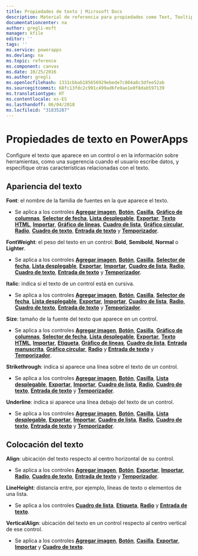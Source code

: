```yaml
---
title: Propiedades de texto | Microsoft Docs
description: Material de referencia para propiedades como Text, Tooltip y HintText
documentationcenter: na
author: gregli-msft
manager: kfile
editor: ''
tags: ''
ms.service: powerapps
ms.devlang: na
ms.topic: reference
ms.component: canvas
ms.date: 10/25/2016
ms.author: gregli
ms.openlocfilehash: 1331cbbab185656929ebede7c804a8c3dfee52ab
ms.sourcegitcommit: 68fc13fdc2c991c499ad6fe9ae1e0f8dab597139
ms.translationtype: HT
ms.contentlocale: es-ES
ms.lasthandoff: 06/04/2018
ms.locfileid: "31835287"
---
```

# <a name="text-properties-in-powerapps"></a>Propiedades de texto en PowerApps
Configure el texto que aparece en un control o en la información sobre herramientas, como una sugerencia cuando el usuario escribe datos, y especifique otras características relacionadas con el texto.

## <a name="text-appearance"></a>Apariencia del texto
**Font**: el nombre de la familia de fuentes en la que aparece el texto.

* Se aplica a los controles **[Agregar imagen](control-add-picture.md)**, **[Botón](control-button.md)**, **[Casilla](control-check-box.md)**, **[Gráfico de columnas](control-column-line-chart.md)**, **[Selector de fecha](control-date-picker.md)**, **[Lista desplegable](control-drop-down.md)**, **[Exportar](control-export-import.md)**, **[Texto HTML](control-html-text.md)**, **[Importar](control-export-import.md)**, **[Gráfico de líneas](control-text-box.md)**, **[Cuadro de lista](control-column-line-chart.md)**, **[Gráfico circular](control-list-box.md)**, **[Radio](control-pie-chart.md)**, **[Cuadro de texto](control-radio.md)**, **[Entrada de texto](control-text-input.md)** y **[Temporizador](control-timer.md)**.

**FontWeight**: el peso del texto en un control: **Bold**, **Semibold**, **Normal** o **Lighter**.

* Se aplica a los controles **[Agregar imagen](control-add-picture.md)**, **[Botón](control-button.md)**, **[Casilla](control-check-box.md)**, **[Selector de fecha](control-date-picker.md)**, **[Lista desplegable](control-drop-down.md)**, **[Exportar](control-export-import.md)**, **[Importar](control-export-import.md)**, **[Cuadro de lista](control-text-box.md)**, **[Radio](control-list-box.md)**, **[Cuadro de texto](control-radio.md)**, **[Entrada de texto](control-text-input.md)** y **[Temporizador](control-timer.md)**.

**Italic**: indica si el texto de un control está en cursiva.

* Se aplica a los controles **[Agregar imagen](control-add-picture.md)**, **[Botón](control-button.md)**, **[Casilla](control-check-box.md)**, **[Selector de fecha](control-date-picker.md)**, **[Lista desplegable](control-drop-down.md)**, **[Exportar](control-export-import.md)**, **[Importar](control-export-import.md)**, **[Cuadro de lista](control-text-box.md)**, **[Radio](control-list-box.md)**, **[Cuadro de texto](control-radio.md)**, **[Entrada de texto](control-text-input.md)** y **[Temporizador](control-timer.md)**.

**Size**: tamaño de la fuente del texto que aparece en un control.

* Se aplica a los controles **[Agregar imagen](control-add-picture.md)**, **[Botón](control-button.md)**, **[Casilla](control-check-box.md)**, **[Gráfico de columnas](control-column-line-chart.md)**, **[Selector de fecha](control-date-picker.md)**, **[Lista desplegable](control-drop-down.md)**, **[Exportar](control-export-import.md)**, **[Texto HTML](control-html-text.md)**, **[Importar](control-export-import.md)**, **[Etiqueta](control-text-box.md)**, **[Gráfico de líneas](control-column-line-chart.md)**, **[Cuadro de lista](control-list-box.md)**, **[Entrada manuscrita](control-pen-input.md)**, **[Gráfico circular](control-pie-chart.md)**, **[Radio](control-radio.md)** y **[Entrada de texto](control-text-input.md)** y **[Temporizador](control-timer.md)**.

**Strikethrough**: indica si aparece una línea sobre el texto de un control.

* Se aplica a los controles **[Agregar imagen](control-add-picture.md)**, **[Botón](control-button.md)**, **[Casilla](control-check-box.md)**, **[Lista desplegable](control-drop-down.md)**, **[Exportar](control-export-import.md)**, **[Importar](control-export-import.md)**, **[Cuadro de lista](control-text-box.md)**, **[Radio](control-list-box.md)**, **[Cuadro de texto](control-radio.md)**, **[Entrada de texto](control-text-input.md)** y **[Temporizador](control-timer.md)**.

**Underline**: indica si aparece una línea debajo del texto de un control.

* Se aplica a los controles **[Agregar imagen](control-add-picture.md)**, **[Botón](control-button.md)**, **[Casilla](control-check-box.md)**, **[Lista desplegable](control-drop-down.md)**, **[Exportar](control-export-import.md)**, **[Importar](control-export-import.md)**, **[Cuadro de lista](control-text-box.md)**, **[Radio](control-list-box.md)**, **[Cuadro de texto](control-radio.md)**, **[Entrada de texto](control-text-input.md)** y **[Temporizador](control-timer.md)**.

## <a name="text-placement"></a>Colocación del texto
**Align**: ubicación del texto respecto al centro horizontal de su control.

* Se aplica a los controles **[Agregar imagen](control-add-picture.md)**, **[Botón](control-button.md)**, **[Exportar](control-export-import.md)**, **[Importar](control-export-import.md)**, **[Radio](control-text-box.md)**, **[Cuadro de texto](control-radio.md)**, **[Entrada de texto](control-text-input.md)** y **[Temporizador](control-timer.md)**.

**LineHeight**: distancia entre, por ejemplo, líneas de texto o elementos de una lista.

* Se aplica a los controles **[Cuadro de lista](control-list-box.md)**, **[Etiqueta](control-text-box.md)**, **[Radio](control-radio.md)** y **[Entrada de texto](control-text-input.md)**.

**VerticalAlign**: ubicación del texto en un control respecto al centro vertical de ese control.

* Se aplica a los controles **[Agregar imagen](control-add-picture.md)**, **[Botón](control-button.md)**, **[Casilla](control-check-box.md)**, **[Exportar](control-export-import.md)**, **[Importar](control-export-import.md)** y **[Cuadro de texto](control-text-box.md)**.

